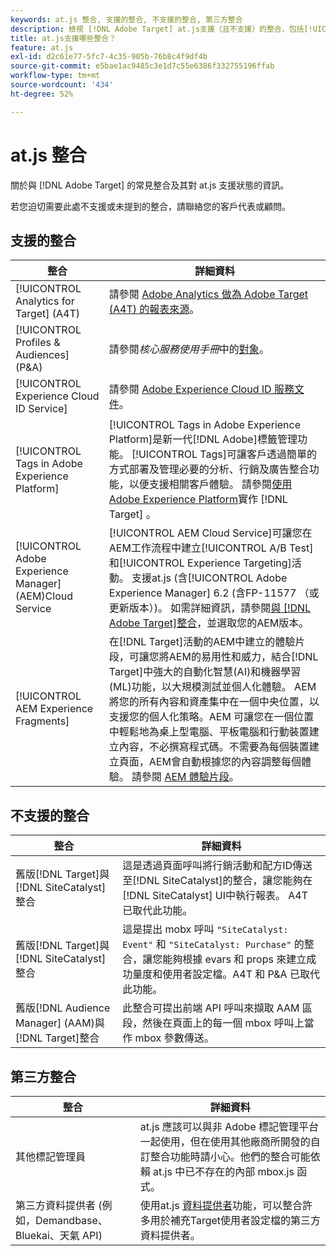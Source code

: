 ```yaml
---
keywords: at.js 整合, 支援的整合, 不支援的整合, 第三方整合
description: 檢視 [!DNL Adobe Target] at.js支援（且不支援）的整合，包括[!UICONTROL Analytics for Target] (A4T)、[!UICONTROL Experience Cloud ID Service]等。
title: at.js支援哪些整合？
feature: at.js
exl-id: d2c61e77-5fc7-4c35-905b-76b8c4f9df4b
source-git-commit: e5bae1ac9485c3e1d7c55e6386f332755196ffab
workflow-type: tm+mt
source-wordcount: '434'
ht-degree: 52%

---
```


# at.js 整合

關於與 [!DNL Adobe Target] 的常見整合及其對 at.js 支援狀態的資訊。

若您迫切需要此處不支援或未提到的整合，請聯絡您的客戶代表或顧問。

## 支援的整合

| 整合 | 詳細資料 |
|--- |--- |
| [!UICONTROL Analytics for Target] (A4T) | 請參閱 [Adobe Analytics 做為 Adobe Target (A4T) 的報表來源](https://experienceleague.adobe.com/docs/target/using/integrate/a4t/a4t.html)。 |
| [!UICONTROL Profiles & Audiences] (P&amp;A) | 請參閱&#x200B;*核心服務使用手冊*&#x200B;中的[對象](https://experienceleague.adobe.com/docs/core-services/interface/audiences/audience-library.html??lang=zh-Hant)。 |
| [!UICONTROL Experience Cloud ID Service] | 請參閱 [Adobe Experience Cloud ID 服務文件](https://experienceleague.adobe.com/docs/id-service/using/home.html)。 |
| [!UICONTROL Tags in Adobe Experience Platform] | [!UICONTROL Tags in Adobe Experience Platform]是新一代[!DNL Adobe]標籤管理功能。 [!UICONTROL Tags]可讓客戶透過簡單的方式部署及管理必要的分析、行銷及廣告整合功能，以便支援相關客戶體驗。 請參閱[使用Adobe Experience Platform](../how-to-deployatjs/implement-target-using-adobe-launch.md)實作 [!DNL Target] 。 |
| [!UICONTROL Adobe Experience Manager] (AEM)Cloud Service | [!UICONTROL AEM Cloud Service]可讓您在AEM工作流程中建立[!UICONTROL A/B Test]和[!UICONTROL Experience Targeting]活動。 支援at.js (含[!UICONTROL Adobe Experience Manager] 6.2 (含FP-11577 （或更新版本）)。 如需詳細資訊，請參閱[與 [!DNL Adobe Target]整合](https://experienceleague.adobe.com/docs/experience-manager-release-information/aem-release-updates/previous-updates/aem-previous-versions.html)，並選取您的AEM版本。 |
| [!UICONTROL AEM Experience Fragments] | 在[!DNL Target]活動的AEM中建立的體驗片段，可讓您將AEM的易用性和威力，結合[!DNL Target]中強大的自動化智慧(AI)和機器學習(ML)功能，以大規模測試並個人化體驗。  AEM 將您的所有內容和資產集中在一個中央位置，以支援您的個人化策略。AEM 可讓您在一個位置中輕鬆地為桌上型電腦、平板電腦和行動裝置建立內容，不必撰寫程式碼。不需要為每個裝置建立頁面，AEM會自動根據您的內容調整每個體驗。  請參閱 [AEM 體驗片段](https://experienceleague.adobe.com/docs/target/using/experiences/offers/aem-experience-fragments.html)。 |

## 不支援的整合

| 整合 | 詳細資料 |
|--- |--- |
| 舊版[!DNL Target]與[!DNL SiteCatalyst]整合 | 這是透過頁面呼叫將行銷活動和配方ID傳送至[!DNL SiteCatalyst]的整合，讓您能夠在[!DNL SiteCatalyst] UI中執行報表。 A4T 已取代此功能。 |
| 舊版[!DNL Target]與[!DNL SiteCatalyst]整合 | 這是提出 mobx 呼叫 `"SiteCatalyst: Event"` 和 `"SiteCatalyst: Purchase"` 的整合，讓您能夠根據 evars 和 props 來建立成功量度和使用者設定檔。A4T 和 P&amp;A 已取代此功能。 |
| 舊版[!DNL Audience Manager] (AAM)與[!DNL Target]整合 | 此整合可提出前端 API 呼叫來擷取 AAM 區段，然後在頁面上的每一個 mbox 呼叫上當作 mbox 參數傳送。 |

## 第三方整合

| 整合 | 詳細資料 |
|--- |--- |
| 其他標記管理員 | at.js 應該可以與非 Adobe 標記管理平台一起使用，但在使用其他廠商所開發的自訂整合功能時請小心。他們的整合可能依賴 at.js 中已不存在的內部 mbox.js 函式。 |
| 第三方資料提供者 (例如，Demandbase、Bluekai、天氣 API) | 使用at.js [資料提供者](../atjs-functions/targetglobalsettings.md#data-providers)功能，可以整合許多用於補充Target使用者設定檔的第三方資料提供者。 |
